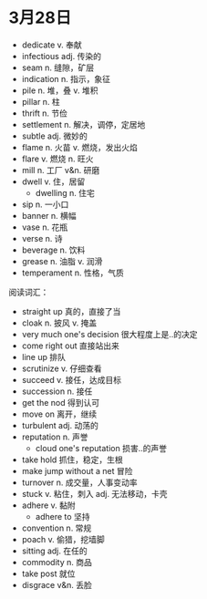 # 3月28日

- dedicate v. 奉献
- infectious adj. 传染的
- seam n. 缝隙，矿层
- indication n. 指示，象征
- pile n. 堆，叠 v. 堆积
- pillar n. 柱
- thrift n. 节俭
- settlement n. 解决，调停，定居地
- subtle adj. 微妙的
- flame n. 火苗 v. 燃烧，发出火焰
- flare v. 燃烧 n. 旺火
- mill n. 工厂 v&n. 研磨
- dwell v. 住，居留
  - dwelling n. 住宅
- sip n. 一小口
- banner n. 横幅
- vase n. 花瓶
- verse n. 诗
- beverage n. 饮料
- grease n. 油脂 v. 润滑
- temperament n. 性格，气质

阅读词汇：

- straight up 真的，直接了当
- cloak n. 披风 v. 掩盖
- very much one's decision 很大程度上是..的决定
- come right out 直接站出来
- line up 排队
- scrutinize v. 仔细查看
- succeed v. 接任，达成目标
- succession n. 接任
- get the nod 得到认可
- move on 离开，继续
- turbulent adj. 动荡的
- reputation n. 声誉
  - cloud one's reputation 损害..的声誉
- take hold 抓住，稳定，生根
- make jump without a net 冒险
- turnover n. 成交量，人事变动率
- stuck v. 粘住，刺入 adj. 无法移动，卡壳
- adhere v. 黏附
  - adhere to 坚持
- convention n. 常规
- poach v. 偷猎，挖墙脚
- sitting adj. 在任的
- commodity n. 商品
- take post 就位
- disgrace v&n. 丢脸
